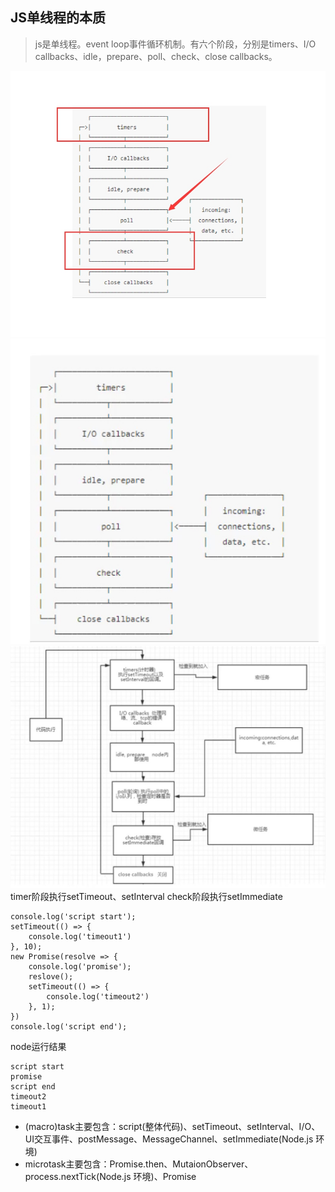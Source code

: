 ## JS单线程的本质 
> js是单线程。event loop事件循环机制。有六个阶段，分别是timers、I/O callbacks、idle，prepare、poll、check、close callbacks。

![图1](image1.jpg) ![图2](image2.jpg) ![图3](image3.jpg)
timer阶段执行setTimeout、setInterval
check阶段执行setImmediate
```
console.log('script start');
setTimeout(() => {
	console.log('timeout1')
}, 10);
new Promise(resolve => {
	console.log('promise');
	reslove();
	setTimeout(() => {
		console.log('timeout2')
	}, 1);
})
console.log('script end');
```
node运行结果
```
script start
promise
script end
timeout2
timeout1
```
- (macro)task主要包含：script(整体代码)、setTimeout、setInterval、I/O、UI交互事件、postMessage、MessageChannel、setImmediate(Node.js 环境)
- microtask主要包含：Promise.then、MutaionObserver、process.nextTick(Node.js 环境)、Promise 